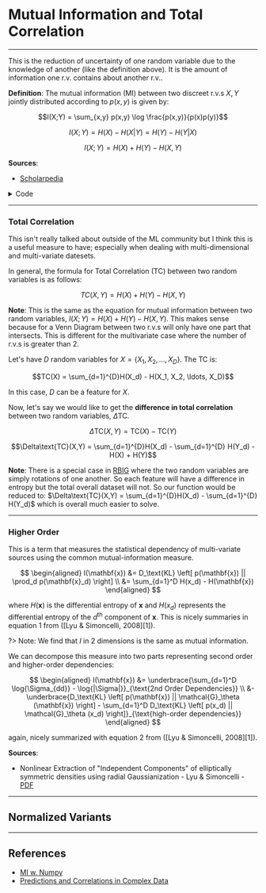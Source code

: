 # Mutual Information and Total Correlation

---
This is the reduction of uncertainty of one random variable due to the knowledge of another (like the definition above). It is the amount of information one r.v. contains about another r.v..


**Definition**: The mutual information (MI) between two discreet r.v.s $X,Y$ jointly distributed according to $p(x,y)$ is given by:

$$I(X;Y) = \sum_{x,y} p(x,y) \log \frac{p(x,y)}{p(x)p(y)}$$

$$I(X;Y) = H(X) - H(X|Y) = H(Y) - H(Y|X)$$

$$I(X;Y) = H(X) + H(Y) - H(X,Y)$$

**Sources**:
* [Scholarpedia](http://www.scholarpedia.org/article/Mutual_information)


<details>
<summary>Code</summary>

1. We need a PDF estimation...


2. Normalize counts to probability values

```python
pxy = bin_counts / float(np.sum(bin_counts))
```

3. Get the marginal distributions

```python
px = np.sum(pxy, axis=1) # marginal for x over y
py = np.sum(pxy, axis=0) # marginal for y over x
```

4. Joint Probability
</details>

---
### Total Correlation

This isn't really talked about outside of the ML community but I think this is a useful measure to have; especially when dealing with multi-dimensional and multi-variate datesets. 

In general, the formula for Total Correlation (TC) between two random variables is as follows:

$$TC(X,Y) = H(X) + H(Y) - H(X,Y)$$

**Note**: This is the same as the equation for mutual information between two random variables, $I(X;Y)=H(X)+H(Y)-H(X,Y)$. This makes sense because for a Venn Diagram between two r.v.s will only have one part that intersects. This is different for the multivariate case where the number of r.v.s is greater than 2.

Let's have $D$ random variables for $X = \{ X_1, X_2, \ldots, X_D\}$. The TC is:

$$TC(X) = \sum_{d=1}^{D}H(X_d) - H(X_1, X_2, \ldots, X_D)$$

In this case, $D$ can be a feature for $X$.

Now, let's say we would like to get the **difference in total correlation** between two random variables, $\Delta$TC.

$$\Delta\text{TC}(X,Y) =  \text{TC}(X) - \text{TC}(Y)$$

$$\Delta\text{TC}(X,Y) =  \sum_{d=1}^{D}H(X_d) - \sum_{d=1}^{D} H(Y_d) - H(X) + H(Y)$$

**Note**: There is a special case in [RBIG](https://github.com/jejjohnson/rbig) where the two random variables are simply rotations of one another. So each feature will have a difference in entropy but the total overall dataset will not. So our function would be reduced to: $\Delta\text{TC}(X,Y) =  \sum_{d=1}^{D}H(X_d) - \sum_{d=1}^{D} H(Y_d)$ which is overall much easier to solve.


---
### Higher Order

This is a term that measures the statistical dependency of multi-variate sources using the common mutual-information measure.

$$
\begin{aligned}
I(\mathbf{x})
&= 
D_\text{KL} \left[ p(\mathbf{x}) || \prod_d p(\mathbf{x}_d) \right] \\
&= \sum_{d=1}^D H(x_d) - H(\mathbf{x})
\end{aligned}
$$

where $H(\mathbf{x})$ is the differential entropy of $\mathbf{x}$ and $H(x_d)$ represents the differential entropy of the $d^\text{th}$ component of $\mathbf{x}$. This is nicely summaries in equation 1 from ([Lyu & Simoncelli, 2008][1]).

?> Note: We find that $I$ in 2 dimensions is the same as mutual information.

We can decompose this measure into two parts representing second order and higher-order dependencies:

$$
\begin{aligned}
I(\mathbf{x}) &=
\underbrace{\sum_{d=1}^D \log{\Sigma_{dd}} - \log{|\Sigma|}}_{\text{2nd Order Dependencies}} \\
&- \underbrace{D_\text{KL} \left[ p(\mathbf{x}) || \mathcal{G}_\theta (\mathbf{x}) \right] - \sum_{d=1}^D D_\text{KL} \left[ p(x_d) || \mathcal{G}_\theta (x_d) \right]}_{\text{high-order dependencies}}
\end{aligned}
$$

again, nicely summarized with equation 2 from ([Lyu & Simoncelli, 2008][1]).

**Sources**:
* Nonlinear Extraction of "Independent Components" of elliptically symmetric densities using radial Gaussianization - Lyu & Simoncelli - [PDF](https://www.cns.nyu.edu/pub/lcv/lyu08a.pdf)


---
## Normalized Variants



---
## References


* [MI w. Numpy](https://stackoverflow.com/questions/20491028/optimal-way-to-compute-pairwise-mutual-information-using-numpy)
* [Predictions and Correlations in Complex Data](https://www.freecodecamp.org/news/how-machines-make-predictions-finding-correlations-in-complex-data-dfd9f0d87889/)